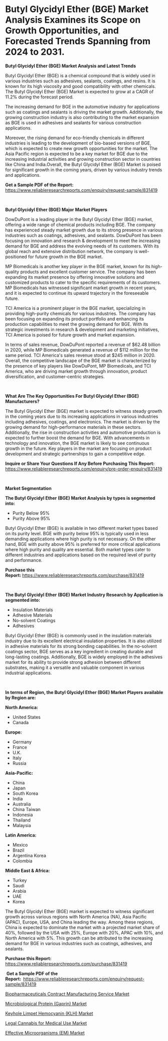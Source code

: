<p><h1>Butyl Glycidyl Ether (BGE) Market Analysis Examines its Scope on Growth Opportunities, and Forecasted Trends Spanning from 2024 to 2031.</h1></p><p><strong>Butyl Glycidyl Ether (BGE) Market Analysis and Latest Trends</strong></p>
<p><p>Butyl Glycidyl Ether (BGE) is a chemical compound that is widely used in various industries such as adhesives, sealants, coatings, and resins. It is known for its high viscosity and good compatibility with other chemicals. The Butyl Glycidyl Ether (BGE) Market is expected to grow at a CAGR of 11.2% during the forecast period.</p><p>The increasing demand for BGE in the automotive industry for applications such as coatings and sealants is driving the market growth. Additionally, the growing construction industry is also contributing to the market expansion as BGE is used in adhesives and sealants for various construction applications.</p><p>Moreover, the rising demand for eco-friendly chemicals in different industries is leading to the development of bio-based versions of BGE, which is expected to create new growth opportunities for the market. The Asia Pacific region is expected to be a key market for BGE due to the increasing industrial activities and growing construction sector in countries like China and India.Overall, the Butyl Glycidyl Ether (BGE) Market is poised for significant growth in the coming years, driven by various industry trends and applications.</p></p>
<p><strong>Get a Sample PDF of the Report:&nbsp;</strong> <a href="https://www.reliableresearchreports.com/enquiry/request-sample/831419">https://www.reliableresearchreports.com/enquiry/request-sample/831419</a></p>
<p>&nbsp;</p>
<p><strong>Butyl Glycidyl Ether (BGE) Major Market Players</strong></p>
<p><p>DowDuPont is a leading player in the Butyl Glycidyl Ether (BGE) market, offering a wide range of chemical products including BGE. The company has experienced steady market growth due to its strong presence in various industries such as coatings, adhesives, and sealants. DowDuPont has been focusing on innovation and research & development to meet the increasing demand for BGE and address the evolving needs of its customers. With its global reach and extensive distribution network, the company is well-positioned for future growth in the BGE market. </p><p>MP Biomedicals is another key player in the BGE market, known for its high-quality products and excellent customer service. The company has been expanding its market presence by offering innovative solutions and customized products to cater to the specific requirements of its customers. MP Biomedicals has witnessed significant market growth in recent years, and it is expected to continue its upward trajectory in the foreseeable future.</p><p>TCI America is a prominent player in the BGE market, specializing in providing high-purity chemicals for various industries. The company has been focusing on expanding its product portfolio and enhancing its production capabilities to meet the growing demand for BGE. With its strategic investments in research & development and marketing initiatives, TCI America is poised for future growth and market expansion.</p><p>In terms of sales revenue, DowDuPont reported a revenue of $62.48 billion in 2020, while MP Biomedicals generated a revenue of $112 million for the same period. TCI America's sales revenue stood at $245 million in 2020. Overall, the competitive landscape of the BGE market is characterized by the presence of key players like DowDuPont, MP Biomedicals, and TCI America, who are driving market growth through innovation, product diversification, and customer-centric strategies.</p></p>
<p>&nbsp;</p>
<p><strong>What Are The Key Opportunities For Butyl Glycidyl Ether (BGE) Manufacturers?</strong></p>
<p><p>The Butyl Glycidyl Ether (BGE) market is expected to witness steady growth in the coming years due to its increasing applications in various industries including adhesives, coatings, and electronics. The market is driven by the growing demand for high-performance materials in these sectors. Additionally, the rise in construction activities and automotive production is expected to further boost the demand for BGE. With advancements in technology and innovation, the BGE market is likely to see continuous growth in the future. Key players in the market are focusing on product development and strategic partnerships to gain a competitive edge.</p></p>
<p><strong>Inquire or Share Your Questions If Any Before Purchasing This Report:</strong> <a href="https://www.reliableresearchreports.com/enquiry/pre-order-enquiry/831419">https://www.reliableresearchreports.com/enquiry/pre-order-enquiry/831419</a></p>
<p>&nbsp;</p>
<p><strong>Market Segmentation</strong></p>
<p><strong>The Butyl Glycidyl Ether (BGE) Market Analysis by types is segmented into:</strong></p>
<p><ul><li>Purity Below 95%</li><li>Purity Above 95%</li></ul></p>
<p><p>Butyl Glycidyl Ether (BGE) is available in two different market types based on its purity level. BGE with purity below 95% is typically used in less demanding applications where high purity is not necessary. On the other hand, BGE with purity above 95% is preferred for more critical applications where high purity and quality are essential. Both market types cater to different industries and applications based on the required level of purity and performance.</p></p>
<p><strong>Purchase this Report:&nbsp;</strong><a href="https://www.reliableresearchreports.com/purchase/831419">https://www.reliableresearchreports.com/purchase/831419</a></p>
<p>&nbsp;</p>
<p><strong>The Butyl Glycidyl Ether (BGE) Market Industry Research by Application is segmented into:</strong></p>
<p><ul><li>Insulation Materials</li><li>Adhesive Materials</li><li>No-solvent Coatings</li><li>Adhesives</li></ul></p>
<p><p>Butyl Glycidyl Ether (BGE) is commonly used in the insulation materials industry due to its excellent electrical insulation properties. It is also utilized in adhesive materials for its strong bonding capabilities. In the no-solvent coatings sector, BGE serves as a key ingredient in creating durable and long-lasting coatings. Additionally, BGE is widely employed in the adhesives market for its ability to provide strong adhesion between different substrates, making it a versatile and valuable component in various industrial applications.</p></p>
<p>&nbsp;</p>
<p><strong>In terms of Region, the Butyl Glycidyl Ether (BGE) Market Players available by Region are:</strong></p>
<p>
    <p> <strong> North America: </strong>
        <ul>
            <li>United States</li>
            <li>Canada</li>
        </ul>
        </p> 
    <p> <strong> Europe: </strong>
        <ul>
            <li>Germany</li>
            <li>France</li>
            <li>U.K.</li>
            <li>Italy</li>
            <li>Russia</li>
        </ul>
        </p> 
    <p> <strong> Asia-Pacific: </strong>
        <ul>
            <li>China</li>
            <li>Japan</li>
            <li>South Korea</li>
            <li>India</li>
            <li>Australia</li>
            <li>China Taiwan</li>
            <li>Indonesia</li>
            <li>Thailand</li>
            <li>Malaysia</li>
        </ul>
        </p> 
    <p> <strong> Latin America: </strong>
        <ul>
            <li>Mexico</li>
            <li>Brazil</li>
            <li>Argentina Korea</li>
            <li>Colombia</li>
        </ul>
        </p> 
    <p> <strong> Middle East & Africa: </strong>
        <ul>
            <li>Turkey</li>
            <li>Saudi</li>
            <li>Arabia</li>
            <li>UAE</li>
            <li>Korea</li>
        </ul>
    </p>
    </p>
<p><p>The Butyl Glycidyl Ether (BGE) market is expected to witness significant growth across various regions with North America (NA), Asia Pacific (APAC), Europe, USA, and China leading the way. Among these regions, China is expected to dominate the market with a projected market share of 40%, followed by the USA with 25%, Europe with 20%, APAC with 10%, and North America with 5%. This growth can be attributed to the increasing demand for BGE in various industries such as coatings, adhesives, and sealants.</p></p>
<p><strong>Purchase this Report: </strong><a href="https://www.reliableresearchreports.com/purchase/831419">https://www.reliableresearchreports.com/purchase/831419</a></p>
<p>&nbsp;<strong>Get a Sample PDF of the Report:&nbsp;&nbsp;</strong><a href="https://www.reliableresearchreports.com/enquiry/request-sample/831419">https://www.reliableresearchreports.com/enquiry/request-sample/831419</a></p>
<p><strong></strong></p>
<p><p><a href="https://medium.com/@karleelakin435/biopharmaceuticals-contract-manufacturing-service-market-size-reveals-the-best-marketing-channels-f6a9a0fe271e">Biopharmaceuticals Contract Manufacturing Service Market</a></p><p><a href="https://medium.com/@karleelakin435/microbiological-protein-gaprin-market-share-evolution-and-market-growth-trends-2024-2031-848d3d5c7cde">Microbiological Protein (Gaprin) Market</a></p><p><a href="https://medium.com/@karleelakin435/keyhole-limpet-hemocyanin-klh-market-share-evolution-and-market-growth-trends-2024-2031-f22e18ccd254">Keyhole Limpet Hemocyanin (KLH) Market</a></p><p><a href="https://medium.com/@karleelakin435/legal-cannabis-for-medical-use-market-exploring-market-share-market-trends-and-future-growth-c683a1d4df51">Legal Cannabis for Medical Use Market</a></p><p><a href="https://medium.com/@karleelakin435/effective-microorganisms-em-market-size-and-market-trends-complete-industry-overview-2024-to-8a618ba46775">Effective Microorganisms (EM) Market</a></p></p>